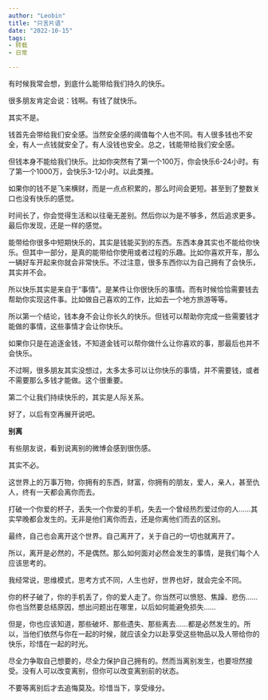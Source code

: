 ```yaml
---
author: "Leobin"
title: "只言片语"
date: "2022-10-15"
tags:
- 转载
- 日常

---
```


有时候我常会想，到底什么能带给我们持久的快乐。
<!--more-->
很多朋友肯定会说：钱啊。有钱了就快乐。

其实不是。

钱首先会带给我们安全感。当然安全感的阈值每个人也不同。有人很多钱也不安全，有人一点钱就安全了。有人没钱也安全。总之，钱能带给我们安全感。

但钱本身不能给我们快乐。比如你突然有了第一个100万，你会快乐6-24小时。有了第一个1000万，会快乐3-12小时。以此类推。

如果你的钱不是飞来横财，而是一点点积累的，那么时间会更短。甚至到了整数关口也没有快乐的感觉。

时间长了，你会觉得生活和以往毫无差别。然后你以为是不够多，然后追求更多。最后你发现，还是一样的感觉。

能带给你很多中短期快乐的，其实是钱能买到的东西。东西本身其实也不能给你快乐。但其中一部分，是真的能带给你使用或者过程的乐趣。比如你喜欢开车，那么一辆好车开起来你就会非常快乐。不过注意，很多东西你以为自己拥有了会快乐，其实并不会。

所以快乐其实是来自于“事情”。是某件让你很快乐的事情。而有时候恰恰需要钱去帮助你实现这件事。比如做自己喜欢的工作，比如去一个地方旅游等等。

所以第一个结论，钱本身不会让你长久的快乐。但钱可以帮助你完成一些需要钱才能做的事情，这些事情才会让你快乐。

如果你只是在追逐金钱，不知道金钱可以帮你做什么让你喜欢的事，那最后也并不会快乐。

不过啊，很多朋友其实没想过，太多太多可以让你快乐的事情，并不需要钱，或者不需要那么多钱才能做。这个很重要。

第二个让我们持续快乐的，其实是人际关系。

好了，以后有空再展开说吧。

**别离**

有些朋友说，看到说离别的微博会感到很伤感。

其实不必。

这世界上的万事万物，你拥有的东西，财富，你拥有的朋友，爱人，亲人，甚至仇人，终有一天都会离你而去。

打破一个你爱的杯子，丢失一个你爱的手机，失去一个曾经热烈爱过你的人……其实早晚都会发生的。无非是他们离你而去，还是你离他们而去的区别。

最终，自己也会离开这个世界。自己离开了，关于自己的一切也就离开了。

所以，离开是必然的，不是偶然。那么如何面对必然会发生的事情，是我们每个人应该思考的。

我经常说，思维模式，思考方式不同，人生也好，世界也好，就会完全不同。

你的杯子破了，你的手机丢了，你的爱人走了。你当然可以愤怒、焦躁、悲伤……你也当然要总结原因，想出问题出在哪里，以后如何能避免损失……

但是，你也应该知道，那些破坏、那些遗失、那些离去……都是必然发生的。所以，当他们依然与你在一起的时候，就应该全力以赴享受这些物品以及人带给你的快乐，珍惜在一起的时光。

尽全力争取自己想要的，尽全力保护自己拥有的。然而当离别发生，也要坦然接受。没有人可以改变离别，但你可以改变离别前的状态。

不要等离别后才去追悔莫及。珍惜当下，享受缘分。
